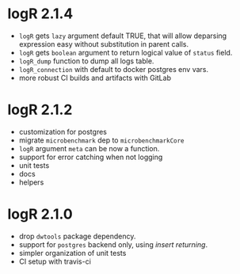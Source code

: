 # logR 2.1.4

* `logR` gets `lazy` argument default TRUE, that will allow deparsing expression easy without substitution in parent calls.
* `logR` gets `boolean` argument to return logical value of `status` field.
* `logR_dump` function to dump all logs table.
* `logR_connection` with default to docker postgres env vars.
* more robust CI builds and artifacts with GitLab

# logR 2.1.2

* customization for postgres
* migrate `microbenchmark` dep to `microbenchmarkCore`
* `logR` argument `meta` can be now a function.
* support for error catching when not logging
* unit tests
* docs
* helpers

# logR 2.1.0

* drop `dwtools` package dependency.
* support for `postgres` backend only, using *insert returning*.
* simpler organization of unit tests
* CI setup with travis-ci
